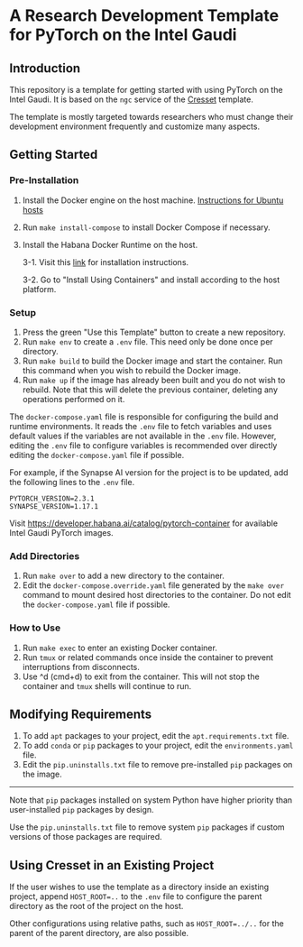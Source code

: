 # A Research Development Template for PyTorch on the Intel Gaudi

## Introduction

This repository is a template for getting started with using PyTorch on the
Intel Gaudi. It is based on the `ngc` service of the 
[Cresset](https://github.com/cresset-template/cresset) template.

The template is mostly targeted towards researchers who must change their
development environment frequently and customize many aspects.

## Getting Started
### Pre-Installation

1. Install the Docker engine on the host machine.
[Instructions for Ubuntu hosts](https://docs.docker.com/engine/install/debian/#install-using-the-repository)
2. Run `make install-compose` to install Docker Compose if necessary.
3. Install the Habana Docker Runtime on the host.

   3-1. Visit this [link](https://docs.habana.ai/en/latest/Installation_Guide/Bare_Metal_Fresh_OS.html)
   for installation instructions.
   
   3-2. Go to "Install Using Containers" and install according to the host platform.

### Setup
1. Press the green "Use this Template" button to create a new repository.
2. Run `make env` to create a `.env` file. This need only be done once per directory.
3. Run `make build` to build the Docker image and start the container.
Run this command when you wish to rebuild the Docker image.
4. Run `make up` if the image has already been built and you do not wish to rebuild.
Note that this will delete the previous container, deleting any operations performed on it.

The `docker-compose.yaml` file is responsible for configuring the build and runtime environments.
It reads the `.env` file to fetch variables and uses default values if the variables are not available in the `.env` file.
However, editing the `.env` file to configure variables is recommended over directly editing the `docker-compose.yaml` file if possible.

For example, if the Synapse AI version for the project is to be updated,
add the following lines to the `.env` file.

```text
PYTORCH_VERSION=2.3.1
SYNAPSE_VERSION=1.17.1
```

Visit https://developer.habana.ai/catalog/pytorch-container
for available Intel Gaudi PyTorch images.

### Add Directories
1. Run `make over` to add a new directory to the container.
2. Edit the `docker-compose.override.yaml` file generated by the `make over`
command to mount desired host directories to the container.
Do not edit the `docker-compose.yaml` file if possible.

### How to Use
1. Run `make exec` to enter an existing Docker container.
2. Run `tmux` or related commands once inside the container
to prevent interruptions from disconnects.
3. Use ^d (cmd+d) to exit from the container.
This will not stop the container and `tmux` shells will continue to run.

## Modifying Requirements

1. To add `apt` packages to your project, edit the `apt.requirements.txt` file.
2. To add `conda` or `pip` packages to your project, edit the `environments.yaml` file.
3. Edit the `pip.uninstalls.txt` file to remove pre-installed `pip` packages on the image.
---
Note that `pip` packages installed on system Python have higher priority than
user-installed `pip` packages by design.

Use the `pip.uninstalls.txt` file to remove system `pip` packages if
custom versions of those packages are required.


## Using Cresset in an Existing Project

If the user wishes to use the template as a directory inside an existing project,
append `HOST_ROOT=..` to the `.env` file to configure the parent directory as the
root of the project on the host.

Other configurations using relative paths, such as `HOST_ROOT=../..` 
for the parent of the parent directory, are also possible.
